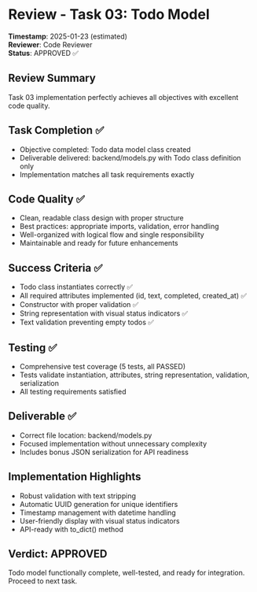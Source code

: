 # Review - Task 03: Todo Model
**Timestamp**: 2025-01-23 (estimated)  
**Reviewer**: Code Reviewer  
**Status**: APPROVED ✅

## Review Summary
Task 03 implementation perfectly achieves all objectives with excellent code quality.

## Task Completion ✅
- Objective completed: Todo data model class created
- Deliverable delivered: backend/models.py with Todo class definition only
- Implementation matches all task requirements exactly

## Code Quality ✅  
- Clean, readable class design with proper structure
- Best practices: appropriate imports, validation, error handling
- Well-organized with logical flow and single responsibility
- Maintainable and ready for future enhancements

## Success Criteria ✅
- Todo class instantiates correctly ✅
- All required attributes implemented (id, text, completed, created_at) ✅
- Constructor with proper validation ✅
- String representation with visual status indicators ✅
- Text validation preventing empty todos ✅

## Testing ✅
- Comprehensive test coverage (5 tests, all PASSED)
- Tests validate instantiation, attributes, string representation, validation, serialization
- All testing requirements satisfied

## Deliverable ✅
- Correct file location: backend/models.py
- Focused implementation without unnecessary complexity
- Includes bonus JSON serialization for API readiness

## Implementation Highlights
- Robust validation with text stripping
- Automatic UUID generation for unique identifiers
- Timestamp management with datetime handling
- User-friendly display with visual status indicators
- API-ready with to_dict() method

## Verdict: APPROVED
Todo model functionally complete, well-tested, and ready for integration. Proceed to next task.